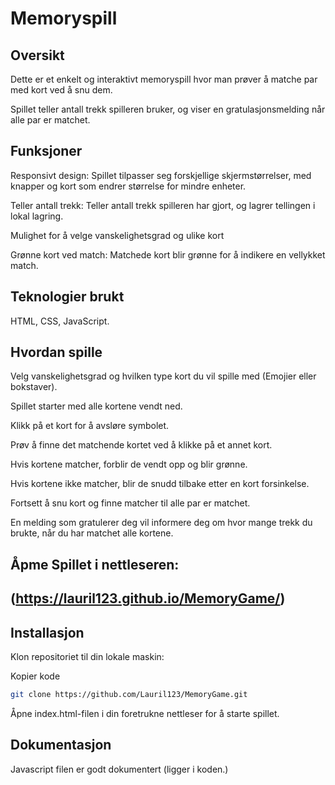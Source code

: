 # Memoryspill

## Oversikt

Dette er et enkelt og interaktivt memoryspill hvor man prøver å matche par med kort ved å snu dem. 

Spillet teller antall trekk spilleren bruker, og viser en gratulasjonsmelding når alle par er matchet.

## Funksjoner

Responsivt design: Spillet tilpasser seg forskjellige skjermstørrelser, med knapper og kort som endrer størrelse for mindre enheter.

Teller antall trekk: Teller antall trekk spilleren har gjort, og lagrer tellingen i lokal lagring.

Mulighet for å velge vanskelighetsgrad og ulike kort

Grønne kort ved match: Matchede kort blir grønne for å indikere en vellykket match.

## Teknologier brukt
HTML, CSS, JavaScript.

## Hvordan spille

Velg vanskelighetsgrad og hvilken type kort du vil spille med (Emojier eller bokstaver).

Spillet starter med alle kortene vendt ned.

Klikk på et kort for å avsløre symbolet.

Prøv å finne det matchende kortet ved å klikke på et annet kort.

Hvis kortene matcher, forblir de vendt opp og blir grønne.

Hvis kortene ikke matcher, blir de snudd tilbake etter en kort forsinkelse.

Fortsett å snu kort og finne matcher til alle par er matchet.

En melding som gratulerer deg vil informere deg om hvor mange trekk du brukte, når du har matchet alle kortene.

## Åpme Spillet i nettleseren:

## (https://lauril123.github.io/MemoryGame/)

## Installasjon
Klon repositoriet til din lokale maskin:


Kopier kode
```bash
git clone https://github.com/Lauril123/MemoryGame.git
```

Åpne index.html-filen i din foretrukne nettleser for å starte spillet.

## Dokumentasjon

Javascript filen er godt dokumentert (ligger i koden.)
